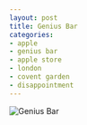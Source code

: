 ```yaml
---
layout: post
title: Genius Bar
categories:
- apple
- genius bar
- apple store
- london
- covent garden
- disappointment
---
```

![Genius Bar](http://farm4.staticflickr.com/3798/9226049588_3730acd576_o.jpg)
